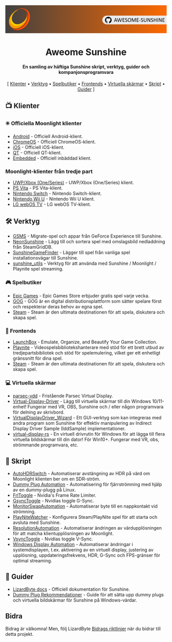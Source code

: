 <!--lint disable awesome-heading awesome-toc double-link-->

<div align="center">
  <img src="/assets/banner.png" />
  <h1 align="center">Aweome Sunshine</h1>
  <h4 align="center">En samling av häftiga Sunshine skript, verktyg, guider och kompanjonsprogramvara</h4>
</div>

<div align="center">
[
  <a href="#-klienter">Klienter</a> •
  <a href="#%EF%B8%8F-verktyg">Verktyg</a> •
  <a href="#-spelbutiker">Spelbutiker</a> •
  <a href="#-frontends">Frontends</a> •
  <a href="#-virtuella-skärmar">Virtuella skärmar</a> •
  <a href="#-skript">Skript</a> •
  <a href="#-guider">Guider</a>
]
</div>

## 📺 Klienter

### ✳️ Officiella Moonlight klienter

- [Android](https://github.com/moonlight-stream/moonlight-android) - Officiell Android-klient.
- [ChromeOS](https://github.com/moonlight-stream/moonlight-chrome) - Officiell ChromeOS-klient.
- [iOS](https://github.com/moonlight-stream/moonlight-ios) - Officiell iOS-klient.
- [QT](https://github.com/moonlight-stream/moonlight-qt) - Officiell QT-klient.
- [Embedded](https://github.com/moonlight-stream/moonlight-embedded) - Officiell inbäddad klient.

### Moonlight-klienter från tredje part

- [UWP/Xbox (One/Series)](https://github.com/TheElixZammuto/moonlight-xbox) - UWP/Xbox (One/Series) klient.
- [PS Vita](https://github.com/xyzz/vita-moonlight) - PS Vita-klient.
- [Nintendo Switch](https://github.com/XITRIX/Moonlight-Switch) - Nintendo Switch-klient.
- [Nintendo Wii U](https://github.com/GaryOderNichts/moonlight-wiiu) - Nintendo Wii U klient.
- [LG webOS TV](https://github.com/mariotaku/moonlight-tv) - LG webOS TV-klient.

## 🛠️ Verktyg

- [GSMS](https://github.com/LizardByte/GSMS) - Migrate-spel och appar från GeForce Experience till Sunshine.
- [NeonSunshine](https://github.com/NeonLightning/NeonSunshine) - Lägg till och sortera spel med omslagsbild nedladdning från SteamGridDB.
- [SunshineGameFinder](https://github.com/JMTK/SunshineGameFinder) - Lägger till spel från vanliga spel installationsvägar till Sunshine.
- [sunshine_utils](https://github.com/designer-living/sunshine_utils) - Verktyg för att använda med Sunshine / Moonlight / Playnite spel streaming.

### 🎮 Spelbutiker

- [Epic Games](https://www.epicgames.com) - Epic Games Store erbjuder gratis spel varje vecka.
- [GOG](https://www.gog.com) - GOG är en digital distributionsplattform som sätter spelare först och respekterar deras behov av egna spel.
- [Steam](https://store.steampowered.com) - Steam är den ultimata destinationen för att spela, diskutera och skapa spel.

### 💠 Frontends

- [LaunchBox](https://www.launchbox-app.com/) - Emulate, Organize, and Beautify Your Game Collection.
- [Playnite](https://github.com/JosefNemec/Playnite) - Videospelsbibliotekshanterare med stöd för ett brett utbud av tredjepartsbibliotek och stöd för spelemulering, vilket ger ett enhetligt gränssnitt för dina spel.
- [Steam](https://store.steampowered.com) - Steam är den ultimata destinationen för att spela, diskutera och skapa spel.

### 💻 Virtuella skärmar

- [parsec-vdd](https://github.com/nomi-san/parsec-vdd) - Fristående Parsec Virtual Display.
- [Virtual-Display-Driver](https://github.com/itsmikethetech/Virtual-Display-Driver) - Lägg till virtuella skärmar till din Windows 10/11-enhet! Fungerar med VR, OBS, Sunshine och / eller någon programvara för delning av skrivbord.
- [VirtualDisplayDriver_Wizard](https://github.com/sofmeright/VirtualDisplayDriver_Wizard) - Ett GUI-verktyg som kan integreras med andra program som Sunshine för effektiv manipulering av Indirect Display Driver Sample (IddSample) implementationer.
- [virtual-display-rs](https://github.com/MolotovCherry/virtual-display-rs) - En virtuell drivrutin för Windows för att lägga till flera virtuella bildskärmar till din dator! För Win10+. Fungerar med VR, obs, strömmande programvara, etc.

## 📜 Skript

- [AutoHDRSwitch](https://github.com/Nonary/AutoHDRSwitch) - Automatiserar avstängning av HDR på värd om Moonlight klienten ber om en SDR-ström.
- [Dummy Plug Automation](https://github.com/XenHat/dummy-plug-automation) - Automatisering för fjärrströmning med hjälp av en dummy-plugg på Linux.
- [FrlToggle](https://github.com/FrogTheFrog/frl-toggle) - Nvidia's Frame Rate Limiter.
- [GsyncToggle](https://github.com/FrogTheFrog/gsync-toggle) - Nvidias toggle G-Sync.
- [MonitorSwapAutomation](https://github.com/Nonary/MonitorSwapAutomation) - Automatiserar byte till en nappkontakt vid strömning.
- [PlayNiteWatcher](https://github.com/Nonary/PlayNiteWatcher) - Konfigurera Steam/PlayNite spel för att starta och avsluta med Sunshine.
- [ResolutionAutomation](https://github.com/Nonary/ResolutionAutomation) - Automatiserar ändringen av värdupplösningen för att matcha klientupplösningen av Moonlight.
- [VsyncToggle](https://github.com/xanderfrangos/vsync-toggle) - Nvidias toggle V-Sync.
- [Windows Display Automation](https://github.com/fehbari/sunshine-scripts) - Automatiserar ändringar i systemdisplayen, t.ex. aktivering av en virtuell display, justering av upplösning, uppdateringsfrekvens, HDR, G-Sync och FPS-gränser för optimal streaming.

## 📓 Guider

- [LizardByte docs](https://docs.lizardbyte.dev/projects/sunshine) - Officiell dokumentation för Sunshine.
- [Dummy Plug Rekommendationer](https://github.com/Nonary/documentation/wiki/DummyPlugs) - Guide för att sätta upp dummy plugs och virtuella bildskärmar för Sunshine på Windows-värdar.

## Bidra

Bidrag är välkomna! Men, följ LizardByte
[Bidrags riktlinjer](https://docs.lizardbyte.dev/en/latest/developers/contributing.html)
när du bidrar till detta projekt.
